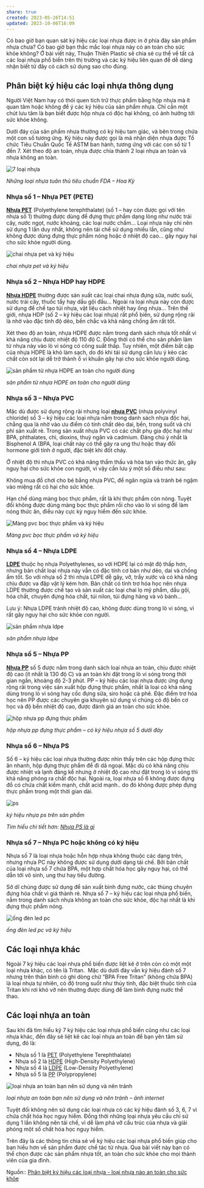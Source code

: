 ```yaml
---
share: true
created: 2023-05-26T14:51
updated: 2023-10-06T16:09
---
```

Có bao giờ bạn quan sát ký hiệu các loại nhựa được in ở phía đáy sản phẩm nhựa chưa? Có bao giờ bạn thắc mắc loại nhựa này có an toàn cho sức khỏe không? Ở bài viết này, Thuận Thiên Plastic sẽ chia sẻ cụ thể về tất cả các loại nhựa phổ biến trên thị trường và các ký hiệu liên quan để dễ dàng nhận biết từ đây có cách sử dụng sao cho đúng. 

## Phân biệt ký hiệu các loại nhựa thông dụng 

Người Việt Nam hay có thói quen tích trữ thực phẩm bằng hộp nhựa mà ít quan tâm hoặc không để ý các ký hiệu của sản phẩm nhựa. Chỉ cần một chút lưu tâm là bạn biết được hộp nhựa có độc hại không, có ảnh hưởng tới sức khỏe không. 

Dưới đáy của sản phẩm nhựa thường có ký hiệu tam giác, và bên trong chứa một con số tương ứng. Ký hiệu này được gọi là mã nhận diện nhựa được Tổ chức Tiêu Chuẩn Quốc Tế ASTM ban hành, tương ứng với các con số từ 1 đến 7. Xét theo độ an toàn, nhựa được chia thành 2 loại nhựa an toàn và nhựa không an toàn. 

![7 loại nhựa](https://thuanthienplastic.com/wp-content/uploads/2022/04/tong-quan.jpg "Phân biệt ký hiệu các loại nhựa - loại nhựa nào an toàn cho sức khỏe 1")

_Những loại nhựa tuân thủ tiêu chuẩn FDA – Hoa Kỳ_

### Nhựa số 1 – Nhựa PET (PETE)

[**Nhựa PET**](https://thuanthienplastic.com/nhua-pet-la-gi/) (Polyethylene terephthalate) (số 1 – hay còn được gọi với tên nhựa số 1) thường được dùng để đựng thực phẩm dạng lỏng như nước trái cây, nước ngọt, nước khoáng, các loại nước chấm… Loại nhựa này chỉ nên sử dụng 1 lần duy nhất, không nên tái chế sử dụng nhiều lần, cũng như không được dùng đựng thực phẩm nóng hoặc ở nhiệt độ cao… gây nguy hại cho sức khỏe người dùng.

![chai nhựa pet và ký hiệu](https://thuanthienplastic.com/wp-content/uploads/2022/04/pet-va-ky-hieu.jpg "Phân biệt ký hiệu các loại nhựa - loại nhựa nào an toàn cho sức khỏe 2")

_chai nhựa pet và ký hiệu_

### Nhựa số 2 – Nhựa HDP hay HDPE 

[**Nhựa HDPE**](https://thuanthienplastic.com/nhua-hdpe-la-gi/) thường được sản xuất các loại chai nhựa đựng sữa, nước suối, nước trái cây, thuốc tẩy hay dầu gội đầu… Ngoài ra loại nhựa này còn được sử dụng để chế tạo túi nhựa, vật liệu cách nhiệt hay ống nhựa… Trên thế giới, nhựa HDP (số 2 – ký hiệu các loại nhựa) rất phổ biến, sử dụng rộng rãi là nhờ vào đặc tính độ dẻo, bền chắc và khả năng chống ẩm rất tốt. 

Xét theo độ an toàn, nhựa HDPE được nằm trong danh sách nhựa tốt nhất vì khả năng chịu được nhiệt độ 110 độ C. Đồng thời có thể cho sản phẩm làm từ nhựa này vào lò vi sóng có công suất thấp. Tuy nhiên, một điểm bất cập của nhựa HDPE là khó làm sạch, do đó khi tái sử dụng cần lưu ý kẻo các chất còn sót lại dễ trở thành ổ vi khuẩn gây hại cho sức khỏe người dùng. 

![sản phẩm từ nhựa HDPE an toàn cho người dùng](https://thuanthienplastic.com/wp-content/uploads/2022/04/hdpe.jpg "Phân biệt ký hiệu các loại nhựa - loại nhựa nào an toàn cho sức khỏe 3")

_sản phẩm từ nhựa HDPE an toàn cho người dùng_

### Nhựa số 3 – Nhựa PVC 

Mặc dù được sử dụng rộng rãi nhưng loại [**nhựa PVC**](https://thuanthienplastic.com/nhua-pvc-la-gi-tinh-chat-va-ung-dung/) (nhựa polyvinyl chloride) số 3 – ký hiệu các loại nhựa nằm trong danh sách nhựa độc hại, chẳng qua là nhờ vào ưu điểm có tính chất dẻo dai, bền, trong suốt và chi phí sản xuất rẻ. Trong sản xuất nhựa PVC có các chất phụ gia độc hại như BPA, phthalates, chì, dioxins, thuỷ ngân và cadmium. Đáng chú ý nhất là Bisphenol A (BPA, loại chất này có thể gây ra ung thư hoặc thay đổi hormone giới tính ở người, đặc biệt khi đốt cháy.

Ở nhiệt độ thì nhựa PVC có khả năng thẩm thấu và hòa tan vào thức ăn, gây nguy hại cho sức khỏe con người, vì vậy cần lưu ý một số điều như sau:

Không mua đồ chơi cho bé bằng nhựa PVC, để ngăn ngừa và tránh bé ngậm vào miệng rất có hại cho sức khỏe.

Hạn chế dùng màng bọc thực phẩm, rất là khi thực phẩm còn nóng. Tuyệt đối không được dùng màng bọc thực phẩm rồi cho vào lò vi sóng để làm nóng thức ăn, điều này cực kỳ nguy hiểm đến sức khỏe. 

![Màng pvc bọc thực phẩm và ký hiệu](https://thuanthienplastic.com/wp-content/uploads/2022/04/mang-pvc.jpg "Phân biệt ký hiệu các loại nhựa - loại nhựa nào an toàn cho sức khỏe 4")

_Màng pvc bọc thực phẩm và ký hiệu_

### Nhựa số 4 – Nhựa LDPE 

[**LDPE**](https://thuanthienplastic.com/nhua-ldpe-la-gi/) thuộc họ nhựa Polyethylenes, so với HDPE lại có mật độ thấp hơn, nhưng bản chất loại nhựa này vẫn có đặc tính cơ bản như dẻo, dai và chống ẩm tốt. So với nhựa số 2 thì nhựa LDPE dễ gãy, vỡ, trầy xước và có khả năng chịu được va đập vật lý kém hơn. Bản chất có tính trơ hóa học nên nhựa LDPE thường được chế tạo và sản xuất các loại chai lọ mỹ phẩm, dầu gội, hóa chất, chuyên đựng hóa chất, túi nilon, túi đựng hàng và vỏ bánh… 

Lưu ý: Nhựa LDPE tránh nhiệt độ cao, không được dùng trong lò vi sóng, vì rất gây nguy hại cho sức khỏe con người. 

![sản phẩm nhựa ldpe](https://thuanthienplastic.com/wp-content/uploads/2022/04/ldpe.jpg "Phân biệt ký hiệu các loại nhựa - loại nhựa nào an toàn cho sức khỏe 5")

_sản phẩm nhựa ldpe_

### Nhựa số 5 – Nhựa PP

[**Nhựa PP**](https://thuanthienplastic.com/nhua-pp-la-gi/) số 5 được nằm trong danh sách loại nhựa an toàn, chịu được nhiệt độ cao (ít nhất là 130 độ C) và an toàn khi đặt trong lò vi sóng trong thời gian ngắn, khoảng độ 2-3 phút. PP – ký hiệu các loại nhựa được ứng dụng rộng rãi trong việc sản xuất hộp đựng thực phẩm, nhất là loại có khả năng dùng trong lò vi sóng hay cốc đựng sữa, siro hoặc cà phê. Đặc điểm trơ hóa học nên PP được các chuyên gia khuyên sử dụng vì chúng có độ bền cơ học và độ bền nhiệt độ cao, được đánh giá an toàn cho sức khỏe.

![hộp nhựa pp đựng thực phẩm](https://thuanthienplastic.com/wp-content/uploads/2022/04/hop-nhua-pp-dung-thuc-pham.jpg "Phân biệt ký hiệu các loại nhựa - loại nhựa nào an toàn cho sức khỏe 6")

_hộp nhựa pp đựng thực phẩm – có ký hiệu nhựa số 5 dưới đáy_

### Nhựa số 6 – Nhựa PS 

Số 6 – ký hiệu các loại nhựa thường được nhìn thấy trên các hộp đựng thức ăn nhanh, hộp đựng thực phẩm để đi dã ngoại. Mặc dù có khả năng chịu được nhiệt và lạnh đáng kể nhưng ở nhiệt độ cao như đặt trong lò vi sóng thì khả năng phóng ra chất độc hại. Ngoài ra, loại nhựa số 6 không được đựng đồ có chứa chất kiềm mạnh, chất acid mạnh.. do đó không được phép đựng thực phẩm trong một thời gian dài.

![ps](https://thuanthienplastic.com/wp-content/uploads/2022/04/ps.jpg "Phân biệt ký hiệu các loại nhựa - loại nhựa nào an toàn cho sức khỏe 7")

_ký hiệu nhựa ps trên sản phẩm_

_Tìm hiểu chi tiết hơn: [Nhựa PS là gì](https://thuanthienplastic.com/nhua-ps-la-gi/)_

### Nhựa số 7 – Nhựa PC hoặc không có ký hiệu 

Nhựa số 7 là loại nhựa hoặc hỗn hợp nhựa không thuộc các dạng trên, nhưng nhựa PC này không được sử dụng dưới dạng tái chế. Bởi bản chất của loại nhựa số 7 chứa BPA, một hợp chất hóa học gây nguy hại, có thể dẫn tới vô sinh, ung thư hay tiểu đường. 

Sở dĩ chúng được sử dụng để sản xuất bình đựng nước, các thùng chuyên đựng hóa chất vì giá thành rẻ. Nhựa số 7 – ký hiệu các loại nhựa phổ biến, nằm trong danh sách nhựa không an toàn cho sức khỏe, độc hại nhất là khi đựng thực phẩm nóng. 

![ống đèn led pc](https://thuanthienplastic.com/wp-content/uploads/2022/04/pc.jpg "Phân biệt ký hiệu các loại nhựa - loại nhựa nào an toàn cho sức khỏe 8")

_ống đèn led pc và ký hiệu_

## Các loại nhựa khác 

Ngoài 7 ký hiệu các loại nhựa phổ biến được liệt kê ở trên còn có một một loại nhựa khác, có tên là Tritan.  Mặc dù dưới đáy vẫn ký hiệu đánh số 7 nhưng trên thân bình có ghi dòng chữ “BPA Free Tritan” (không chứa BPA) là loại nhựa tự nhiên, có độ trong suốt như thủy tinh, đặc biệt thuộc tính của Tritan khi rơi khó vỡ nên thường được dùng để làm bình đựng nước thể thao. 

## Các loại nhựa an toàn

Sau khi đã tìm hiểu kỹ 7 ký hiệu các loại nhựa phổ biến cũng như các loại nhựa khác, đến đây sẽ liệt kê các loại nhựa an toàn để bạn yên tâm sử dụng, đó là:

-   Nhựa số 1 là [PET](https://thuanthienplastic.com/nhua-pet-la-gi/) (Polyethylene Terephthalate)
-   Nhựa số 2 là [HDPE](https://thuanthienplastic.com/nhua-hdpe-la-gi/) (High-Density Polyethylene)
-   Nhựa số 4 là [LDPE](https://thuanthienplastic.com/nhua-ldpe-la-gi/) (Low-Density Polyethylene)
-   Nhựa số 5 là [PP](https://thuanthienplastic.com/nhua-pp-la-gi/) (Polypropylene)

![loại nhựa an toàn bạn nên sử dụng và nên tránh](https://thuanthienplastic.com/wp-content/uploads/2022/04/loai-nhua-nao-an-toan.jpg "Phân biệt ký hiệu các loại nhựa - loại nhựa nào an toàn cho sức khỏe 9")

_loại nhựa an toàn bạn nên sử dụng và nên tránh – ảnh internet_

Tuyệt đối không nên sử dụng các loại nhựa có các ký hiệu đánh số 3, 6, 7 vì chứa chất hóa học nguy hiểm. Đồng thời những loại nhựa yêu cầu chỉ sử dụng 1 lần không nên tái chế, vì dễ làm phá vỡ cấu trúc của nhựa và giải phóng một số chất hóa học nguy hiểm.

Trên đây là các thông tin chia sẻ về ký hiệu các loại nhựa phổ biến giúp cho bạn hiểu hơn về sản phẩm được chế tác từ nhựa. Qua bài viết này bạn có thể chọn được các sản phẩm nhựa tốt, an toàn cho sức khỏe cho mọi thành viên của gia đình.

Nguồn:: [Phân biệt ký hiệu các loại nhựa - loại nhựa nào an toàn cho sức khỏe](https://thuanthienplastic.com/phan-biet-ky-hieu-cac-loai-nhua/)
